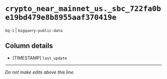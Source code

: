 # `crypto_near_mainnet_us._sbc_722fa0be19bd479e8b8955aaf370419e`
`bq-1` | `bigquery-public-data`

## Column details
* [TIMESTAMP] `last_update`

-------------------------------------------------------------------------------
*Do not make edits above this line.*

